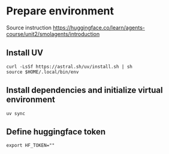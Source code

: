 # Prepare environment
Source instruction https://huggingface.co/learn/agents-course/unit2/smolagents/introduction

## Install UV

```shell
curl -LsSf https://astral.sh/uv/install.sh | sh
source $HOME/.local/bin/env
```

## Install dependencies and initialize virtual environment

```shell
uv sync
```

## Define huggingface token

```shell
export HF_TOKEN=""
```